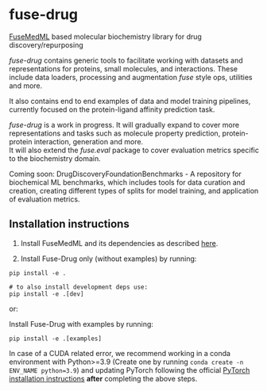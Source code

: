# fuse-drug
[FuseMedML](https://github.com/BiomedSciAI/fuse-med-ml) based molecular biochemistry library for drug discovery/repurposing

*fuse-drug* contains generic tools to facilitate working with datasets and representations for proteins, small molecules, and interactions. These include data loaders, processing and augmentation *fuse* style ops, utilities and more.  

It also contains end to end examples of data and model training pipelines, currently focused on the protein-ligand affinity prediction task. 

*fuse-drug* is a work in progress. It will gradually expand to cover more representations and tasks such as molecule property prediction, protein-protein interaction, generation and more.  
It will also extend the *fuse.eval* package to cover evaluation metrics specific to the biochemistry domain.

Coming soon: DrugDiscoveryFoundationBenchmarks - A repository for biochemical ML benchmarks, which includes tools for data curation and creation, creating different types of splits for model training, and application of evaluation metrics.


## Installation instructions

1. Install FuseMedML and its dependencies as described [here](https://github.com/BiomedSciAI/fuse-med-ml#option-1-install-from-source-recommended).

2. Install Fuse-Drug only (without examples) by running:
``` 
pip install -e .

# to also install development deps use:
pip install -e .[dev]
```
or:  

Install Fuse-Drug with examples by running:
```
pip install -e .[examples]
```

In case of a CUDA related error, we recommend working in a conda environment with Python>=3.9 (Create one by running `conda create -n ENV_NAME python=3.9`) and updating PyTorch following the official [PyTorch installation instructions](https://pytorch.org/get-started/locally/) **after** completing the above steps.
